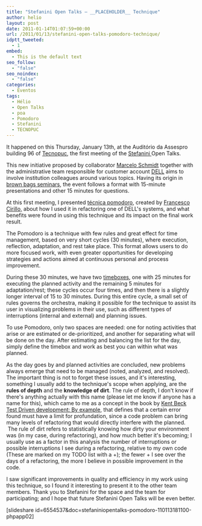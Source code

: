 ```yaml
---
title: "Stefanini Open Talks – __PLACEHOLDER__ Technique"
author: helio
layout: post
date: 2011-01-14T01:07:59+00:00
url: /2011/01/13/stefanini-open-talks-pomodoro-technique/
idptt_tweeted:
  - 1
embed:
  - This is the default text
seo_follow:
  - "false"
seo_noindex:
  - "false"
categories:
  - Eventos
tags:
  - Hélio
  - Open Talks
  - poa
  - Pomodoro
  - Stefanini
  - TECNOPUC
---
```


It happened on this Thursday, January 13th, at the Auditório da Assespro building 96 of <a title="TECNOPUC" href="http://www.pucrs.br/agt/tecnopuc/" target="_blank">Tecnopuc</a>, the first meeting of the <a title="Stefanini" href="http://www.stefanini.com.br/BR/home.html" target="_blank">Stefanini </a> Open Talks.

This new initiative proposed by collaborator <a title="Marcelo Schmidt" href="http://twitter.com/schmidtmarcelo" target="_blank">Marcelo Schmidt</a> together with the administrative team responsible for customer account <a title="DELL" href="http://www.dell.com.br/" target="_blank">DELL</a> aims to involve institution colleagues around various topics. Having its origin in <a title="Brown Bags seminar" href="http://en.wikipedia.org/wiki/Brown_bag_seminars" target="_blank">brown bags seminars</a>, the event follows a format with 15-minute presentations and other 15 minutes for questions.

At this first meeting, I presented <a title="Pomodoro Technique" href="http://www.pomodorotechnique.com/" target="_blank">técnica pomodoro</a>, created by <a title="Francesco Cirillo" href="http://twitter.com/cirillof" target="_blank">Francesco Cirillo,</a> about how I used it in refactoring one of DELL's systems, and what benefits were found in using this technique and its impact on the final work result.

The Pomodoro is a technique with few rules and great effect for time management, based on very short cycles (30 minutes), where execution, reflection, adaptation, and rest take place. This format allows users to do more focused work, with even greater opportunities for developing strategies and actions aimed at continuous personal and process improvement.

During these 30 minutes, we have two <a title="timeboxing" href="http://en.wikipedia.org/wiki/Timeboxing" target="_blank">timeboxes</a>, one with 25 minutes for executing the planned activity and the remaining 5 minutes for adaptation/rest; these cycles occur four times, and then there is a slightly longer interval of 15 to 30 minutes. During this entire cycle, a small set of rules governs the orchestra, making it possible for the technique to assist its user in visualizing problems in their use, such as different types of interruptions (internal and external) and planning issues.

To use Pomodoro, only two spaces are needed: one for noting activities that arise or are estimated or de-prioritized, and another for separating what will be done on the day. After estimating and balancing the list for the day, simply define the timebox and work as best you can within what was planned.

As the day goes by and planned activities are concluded, new problems always emerge that need to be managed (noted, analyzed, and resolved). The important thing is not to forget these issues, and it's interesting, something I usually add to the technique's scope when applying, are the **rules of depth** and the **knowledge of dirt**. The rule of depth, I don't know if there's anything actually with this name (please let me know if anyone has a name for this), which came to me as a concept in the book by <a title="Kent Beck" href="http://twitter.com/kentbeck" target="_blank">Kent Beck</a> <a title="TDD: By Example" href="http://www.amazon.com/Test-Driven-Development-Kent-Beck/dp/0321146530" target="_blank">Test Driven development: By example</a>, that defines that a certain error found must have a limit for profundation, since a code problem can bring many levels of refactoring that would directly interfere with the planned.  The rule of dirt refers to statistically knowing how dirty your environment was (in my case, during refactoring), and how much better it's becoming; I usually use as a factor in this analysis the number of interruptions or possible interruptions I see during a refactoring, relative to my own code (These are marked on my TODO list with a +); the fewer + I see over the days of a refactoring, the more I believe in possible improvement in the code.

I saw significant improvements in quality and efficiency in my work using this technique, so I found it interesting to present it to the other team members. Thank you to Stefanini for the space and the team for participating; and I hope that future Stefanini Open Talks will be even better.

[slideshare id=6554537&doc=stefaniniopentalks-pomodoro-110113181100-phpapp02]
